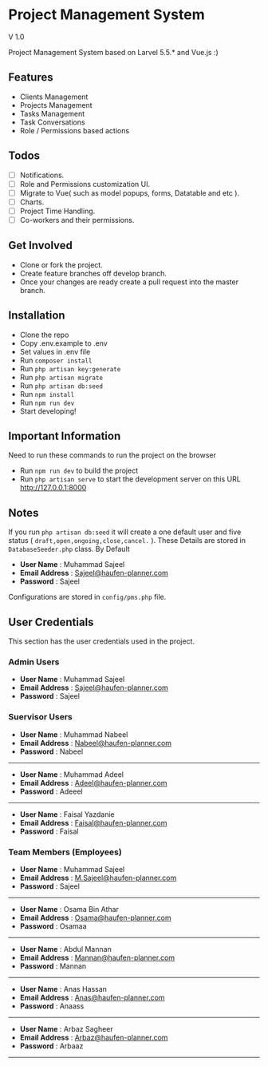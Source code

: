 # Project Management System

V 1.0

Project Management System based on Larvel 5.5.* and Vue.js :)

## Features
- Clients Management
- Projects Management
- Tasks Management
- Task Conversations
- Role / Permissions based actions

## Todos
- [ ] Notifications.
- [ ] Role and Permissions customization UI.
- [ ] Migrate to Vue( such as model popups, forms, Datatable and etc ).
- [ ] Charts.
- [ ] Project Time Handling.
- [ ] Co-workers and their permissions.

## Get Involved
- Clone or fork the project.
- Create feature branches off develop branch.
- Once your changes are ready create a pull request into the master branch.

## Installation
- Clone the repo
- Copy .env.example to .env
- Set values in .env file
- Run `composer install`
- Run `php artisan key:generate`
- Run `php artisan migrate`
- Run `php artisan db:seed`
- Run `npm install`
- Run `npm run dev`
- Start developing!

## Important Information

Need to run these commands to run the project on 
the browser
- Run `npm run dev` to build the project
- Run `php artisan serve` to start the development server
on this URL <http://127.0.0.1:8000>

## Notes
If you run `php artisan db:seed` it will create a one default user and five status ( `draft,open,ongoing,close,cancel.` ). These Details are stored in `DatabaseSeeder.php` class.
By Default
- **User Name** : Muhammad Sajeel
- **Email Address** : Sajeel@haufen-planner.com
- **Password** : Sajeel

Configurations are stored in `config/pms.php` file.
    
## User Credentials

This section has the user credentials used in the project.

### Admin Users
- **User Name** : Muhammad Sajeel
- **Email Address** : Sajeel@haufen-planner.com
- **Password** : Sajeel

### Suervisor Users
- **User Name** : Muhammad Nabeel
- **Email Address** : Nabeel@haufen-planner.com
- **Password** : Nabeel
<hr />

- **User Name** : Muhammad Adeel
- **Email Address** : Adeel@haufen-planner.com
- **Password** : Adeeel
<hr />

- **User Name** : Faisal Yazdanie
- **Email Address** : Faisal@haufen-planner.com
- **Password** : Faisal

### Team Members (Employees)
- **User Name** : Muhammad Sajeel
- **Email Address** : M.Sajeel@haufen-planner.com
- **Password** : Sajeel
<hr />

- **User Name** : Osama Bin Athar
- **Email Address** : Osama@haufen-planner.com
- **Password** : Osamaa
<hr />

- **User Name** : Abdul Mannan
- **Email Address** : Mannan@haufen-planner.com
- **Password** : Mannan
<hr />

- **User Name** : Anas Hassan
- **Email Address** : Anas@haufen-planner.com
- **Password** : Anaass
<hr />

- **User Name** : Arbaz Sagheer
- **Email Address** : Arbaz@haufen-planner.com
- **Password** : Arbaaz
<hr />
